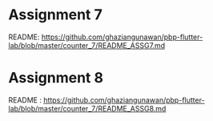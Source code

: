 # Assignment 7 
README: https://github.com/ghaziangunawan/pbp-flutter-lab/blob/master/counter_7/README_ASSG7.md

# Assignment 8
README : https://github.com/ghaziangunawan/pbp-flutter-lab/blob/master/counter_7/README_ASSG8.md
